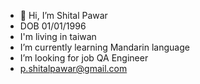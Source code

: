 - 👋 Hi, I’m Shital Pawar 
-  DOB 01/01/1996
-  I'm living in taiwan 
-  I’m currently learning Mandarin language 
-  I’m looking for job QA Engineer 
-  p.shitalpawar@gmail.com

<!---
SHITAL2022/SHITAL2022 is a ✨ special ✨ repository because its `README.md` (this file) appears on your GitHub profile.
You can click the Preview link to take a look at your changes.
--->
